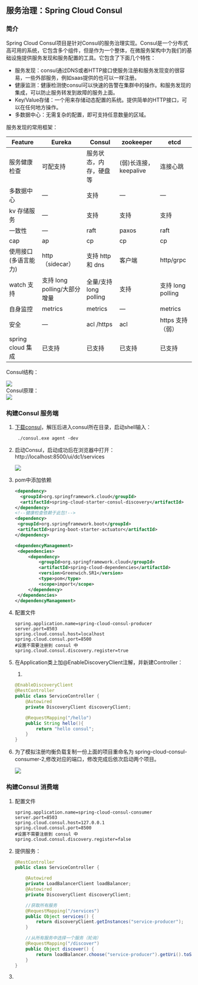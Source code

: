 ## 服务治理：Spring Cloud Consul

### 简介

Spring Cloud Consul项目是针对Consul的服务治理实现。Consul是一个分布式高可用的系统，它包含多个组件，但是作为一个整体，在微服务架构中为我们的基础设施提供服务发现和服务配置的工具。它包含了下面几个特性：

- 服务发现：consul通过DNS或者HTTP接口使服务注册和服务发现变的很容易，一些外部服务，例如saas提供的也可以一样注册。
- 健康监测：健康检测使consul可以快速的告警在集群中的操作。和服务发现的集成，可以防止服务转发到故障的服务上面。
- Key/Value存储：一个用来存储动态配置的系统。提供简单的HTTP接口，可以在任何地方操作。
- 多数据中心：无需复杂的配置，即可支持任意数量的区域。

服务发现的常用框架：

| Feature              | Eureka                       | Consul                 | zookeeper             | etcd              |
| -------------------- | ---------------------------- | ---------------------- | --------------------- | ----------------- |
| 服务健康检查         | 可配支持                     | 服务状态，内存，硬盘等 | (弱)长连接，keepalive | 连接心跳          |
| 多数据中心           | —                            | 支持                   | —                     | —                 |
| kv 存储服务          | —                            | 支持                   | 支持                  | 支持              |
| 一致性               | —                            | raft                   | paxos                 | raft              |
| cap                  | ap                           | cp                     | cp                    | cp                |
| 使用接口(多语言能力) | http（sidecar）              | 支持 http 和 dns       | 客户端                | http/grpc         |
| watch 支持           | 支持 long polling/大部分增量 | 全量/支持long polling  | 支持                  | 支持 long polling |
| 自身监控             | metrics                      | metrics                | —                     | metrics           |
| 安全                 | —                            | acl /https             | acl                   | https 支持（弱）  |
| spring cloud 集成    | 已支持                       | 已支持                 | 已支持                | 已支持            |

Consul结构：
<div>
    <image src="../res/img/consul-arch.png"></image>
</div>
Consul原理：

<div>
    <image src="../res/img/consul_service.png"></image>
</div>



### 构建Consul 服务端

1. [下载consul](https://www.consul.io/downloads.html)，解压后进入consul所在目录，启动shell输入：

   ```
    ./consul.exe agent -dev
   ```

2. 启动Consul，启动成功后在浏览器中打开：http://localhost:8500/ui/dc1/services

   <div>
       <image src="../res/img/consul1.png"></image>
   </div>

3. pom中添加依赖

   ```xml
   <dependency>
     <groupId>org.springframework.cloud</groupId>
     <artifactId>spring-cloud-starter-consul-discovery</artifactId>
   </dependency>
   <!--健康检查依赖于此包!-->
   <dependency>
   	<groupId>org.springframework.boot</groupId>
   	<artifactId>spring-boot-starter-actuator</artifactId>
   </dependency>
   
   <dependencyManagement>
   	<dependencies>
   		<dependency>
   			<groupId>org.springframework.cloud</groupId>
   			<artifactId>spring-cloud-dependencies</artifactId>
   			<version>Greenwich.SR1</version>
   			<type>pom</type>
   			<scope>import</scope>
   		</dependency>
   	</dependencies>
   </dependencyManagement>
   ```

4. 配置文件

   ```
   spring.application.name=spring-cloud-consul-producer 
   server.port=8503
   spring.cloud.consul.host=localhost
   spring.cloud.consul.port=8500
   #设置不需要注册到 consul 中
   spring.cloud.consul.discovery.register=true
   ```

5. 在Application类上加@EnableDiscoveryClient注解，并新建Controller：

   1. 

      ```java
      @EnableDiscoveryClient
      @RestController
      public class ServiceController {
          @Autowired
          private DiscoveryClient discoveryClient;
      
          @RequestMapping("/hello")
          public String hello(){
              return "hello consul";
          }
      }
      ```

6. 为了模拟注册均衡负载复制一份上面的项目重命名为 spring-cloud-consul-consumer-2,修改对应的端口，修改完成后依次启动两个项目。

   <div>
       <image src="../res/img/consul2.png"></image>
   </div>

### 构建Consul 消费端

1. 配置文件

   ```
   spring.application.name=spring-cloud-consul-consumer
   server.port=8503
   spring.cloud.consul.host=127.0.0.1
   spring.cloud.consul.port=8500
   #设置不需要注册到 consul 中
   spring.cloud.consul.discovery.register=false
   ```

2. 提供服务：

   ```java
   @RestController
   public class ServiceController {
   
       @Autowired
       private LoadBalancerClient loadBalancer;
       @Autowired
       private DiscoveryClient discoveryClient;
   
       //获取所有服务
       @RequestMapping("/services")
       public Object services() {
           return discoveryClient.getInstances("service-producer");
       }
   
       //从所有服务中选择一个服务（轮询）
       @RequestMapping("/discover")
       public Object discover() {
           return loadBalancer.choose("service-producer").getUri().toString();
       }
   }
   ```

3. 